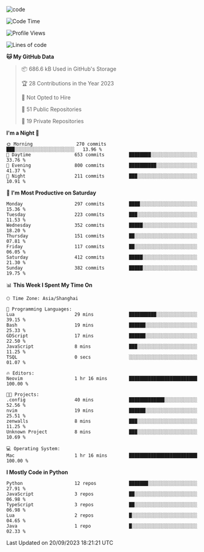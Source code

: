
<!--
**liuyaanng/liuyaanng** is a ✨ _special_ ✨ repository because its `README.md` (this file) appears on your GitHub profile.

Here are some ideas to get you started:

- 🔭 I’m currently working on ...
- 🌱 I’m currently learning ...
- 👯 I’m looking to collaborate on ...
- 🤔 I’m looking for help with ...
- 💬 Ask me about ...
- 📫 How to reach me: ...
- 😄 Pronouns: ...
- ⚡ Fun fact: ...
-->


![code](https://cdn.jsdelivr.net/gh/liuyaanng/liuyaanng@1.0/code.gif) 

<!--START_SECTION:waka-->
![Code Time](http://img.shields.io/badge/Code%20Time-244%20hrs%2039%20mins-blue)

![Profile Views](http://img.shields.io/badge/Profile%20Views-1-blue)

![Lines of code](https://img.shields.io/badge/From%20Hello%20World%20I%27ve%20Written-14.4%20million%20lines%20of%20code-blue)

**🐱 My GitHub Data** 

> 📦 686.6 kB Used in GitHub's Storage 
 > 
> 🏆 28 Contributions in the Year 2023
 > 
> 🚫 Not Opted to Hire
 > 
> 📜 51 Public Repositories 
 > 
> 🔑 19 Private Repositories 
 > 
**I'm a Night 🦉** 

```text
🌞 Morning                270 commits         ███░░░░░░░░░░░░░░░░░░░░░░   13.96 % 
🌆 Daytime                653 commits         ████████░░░░░░░░░░░░░░░░░   33.76 % 
🌃 Evening                800 commits         ██████████░░░░░░░░░░░░░░░   41.37 % 
🌙 Night                  211 commits         ███░░░░░░░░░░░░░░░░░░░░░░   10.91 % 
```
📅 **I'm Most Productive on Saturday** 

```text
Monday                   297 commits         ████░░░░░░░░░░░░░░░░░░░░░   15.36 % 
Tuesday                  223 commits         ███░░░░░░░░░░░░░░░░░░░░░░   11.53 % 
Wednesday                352 commits         █████░░░░░░░░░░░░░░░░░░░░   18.20 % 
Thursday                 151 commits         ██░░░░░░░░░░░░░░░░░░░░░░░   07.81 % 
Friday                   117 commits         ██░░░░░░░░░░░░░░░░░░░░░░░   06.05 % 
Saturday                 412 commits         █████░░░░░░░░░░░░░░░░░░░░   21.30 % 
Sunday                   382 commits         █████░░░░░░░░░░░░░░░░░░░░   19.75 % 
```


📊 **This Week I Spent My Time On** 

```text
🕑︎ Time Zone: Asia/Shanghai

💬 Programming Languages: 
Lua                      29 mins             ██████████░░░░░░░░░░░░░░░   39.15 % 
Bash                     19 mins             ██████░░░░░░░░░░░░░░░░░░░   25.33 % 
GDScript                 17 mins             ██████░░░░░░░░░░░░░░░░░░░   22.50 % 
JavaScript               8 mins              ███░░░░░░░░░░░░░░░░░░░░░░   11.25 % 
TSQL                     0 secs              ░░░░░░░░░░░░░░░░░░░░░░░░░   01.07 % 

🔥 Editors: 
Neovim                   1 hr 16 mins        █████████████████████████   100.00 % 

🐱‍💻 Projects: 
.config                  40 mins             █████████████░░░░░░░░░░░░   52.56 % 
nvim                     19 mins             ██████░░░░░░░░░░░░░░░░░░░   25.51 % 
zenwalls                 8 mins              ███░░░░░░░░░░░░░░░░░░░░░░   11.25 % 
Unknown Project          8 mins              ███░░░░░░░░░░░░░░░░░░░░░░   10.69 % 

💻 Operating System: 
Mac                      1 hr 16 mins        █████████████████████████   100.00 % 
```

**I Mostly Code in Python** 

```text
Python                   12 repos            ███████░░░░░░░░░░░░░░░░░░   27.91 % 
JavaScript               3 repos             ██░░░░░░░░░░░░░░░░░░░░░░░   06.98 % 
TypeScript               3 repos             ██░░░░░░░░░░░░░░░░░░░░░░░   06.98 % 
Lua                      2 repos             █░░░░░░░░░░░░░░░░░░░░░░░░   04.65 % 
Java                     1 repo              █░░░░░░░░░░░░░░░░░░░░░░░░   02.33 % 
```




 Last Updated on 20/09/2023 18:21:21 UTC
<!--END_SECTION:waka-->
